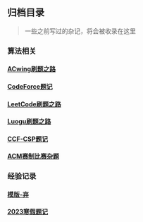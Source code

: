 ## 归档目录

> 一些之前写过的杂记，将会被收录在这里

### 算法相关

#### [ACwing刷题之路](https://jasaxion.github.io/#/Acwing/acwing%E9%A2%98%E8%AE%B0)

#### [CodeForce题记](https://jasaxion.github.io/#/Codeforce/Codeforce%E9%A2%98%E8%AE%B0)

#### [LeetCode刷题之路](https://jasaxion.github.io/#/Leetcode/LeetCode%E9%A2%98%E8%AE%B0)

#### [Luogu刷题之路](https://jasaxion.github.io/#/Luogu/Luogu%E9%A2%98%E8%AE%B0)

#### [CCF-CSP题记](https://jasaxion.github.io/#/CCF-CSP/CCF-CSP%E7%9C%9F%E9%A2%98)

#### [ACM赛制比赛杂题](https://jasaxion.github.io/#/ACM/Acm%E8%B5%9B%E5%88%B6%E6%AF%94%E8%B5%9B%E6%9D%82%E9%A2%98)

### 经验记录

#### [模版-弃](https://jasaxion.github.io/#/%E6%A8%A1%E6%9D%BF/%E6%A8%A1%E6%9D%BF)

#### [2023寒假题记](https://jasaxion.github.io/#/2023winter/2023Winter)
